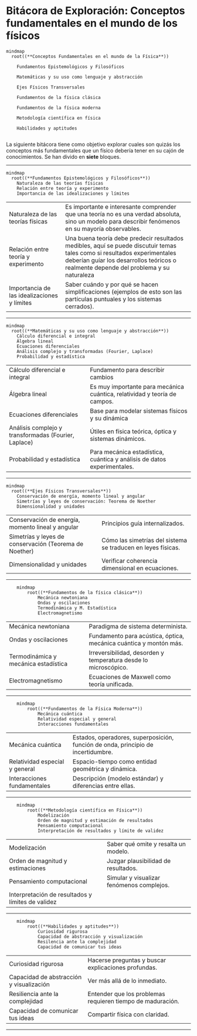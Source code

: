 # Bitácora de Exploración: Conceptos fundamentales en el mundo de los físicos 

```mermaid
mindmap
  root((**Conceptos Fundamentales en el mundo de la Física**))
  
    Fundamentos Epistemológicos y Filosóficos

    Matemáticas y su uso como lenguaje y abstracción

    Ejes Físicos Transversales
      
    Fundamentos de la física clásica
      
    Fundamentos de la física moderna

    Metodología científica en física

    Habilidades y aptitudes
      
```
La siguiente bitácora tiene como objetivo explorar cuales son quizás los conceptos más fundamentales que un físico debería tener en su cajón de conocimientos. Se han divido en **siete** bloques.


---
```mermaid
mindmap
  root((**Fundamentos Epistemológicos y Filosóficos**))
    Naturaleza de las teorías físicas
    Relación entre teoría y experimento
    Importancia de las idealizaciones y límites

```

| | |
|----------------------------------------|-------------|
| Naturaleza de las teorías físicas      | Es importante e interesante comprender que una teoría no es una verdad absoluta, sino un modelo para describir fenómenos en su mayoría observables. |
| Relación entre teoría y experimento    | Una buena teoría debe predecir resultados medibles, aquí se puede discutuir temas tales como si resultados experimentales deberían guíar los desarrollos teóricos o realmente depende del problema y su naturaleza |
| Importancia de las idealizaciones y límites | Saber cuándo y por qué se hacen simplificaciones (ejemplos de esto son las partículas puntuales y los sistemas cerrados). |


---
```mermaid
mindmap
  root((**Matemáticas y su uso como lenguaje y abstracción**))
    Cálculo diferencial e integral
    Álgebra lineal
    Ecuaciones diferenciales
    Análisis complejo y transformadas (Fourier, Laplace)
    Probabilidad y estadística

```

| | |
|-------------------------------|------------------------|
| Cálculo diferencial e integral         | Fundamento para describir cambios |
| Álgebra lineal                        | Es muy importante para mecánica cuántica, relatividad y teoría de campos. |
| Ecuaciones diferenciales              | Base para modelar sistemas físicos y su dinámica|
| Análisis complejo y transformadas (Fourier, Laplace) | Útiles en física teórica, óptica y sistemas dinámicos. |
| Probabilidad y estadística             | Para mecánica estadística, cuántica y análisis de datos experimentales. |


---
```mermaid
mindmap
  root((**Ejes Físicos Transversales**))
    Conservación de energía, momento lineal y angular
    Simetrías y leyes de conservación: Teorema de Noether
    Dimensionalidad y unidades

```

| | |
|----------------------------------------|-------------|
| Conservación de energía, momento lineal y angular | Principios guía internalizados. |
| Simetrías y leyes de conservación (Teorema de Noether) | Cómo las simetrías del sistema se traducen en leyes físicas. |
| Dimensionalidad y unidades             | Verificar coherencia dimensional en ecuaciones. |


---
```mermaid
    mindmap
        root((**Fundamentos de la física clásica**))
            Mecánica newtoniana 
            Ondas y oscilaciones
            Termodinámica y M. Estadística
            Electromagnetismo 
```

| | |
|----------------------------------------|-------------|
| Mecánica newtoniana                    | Paradigma de sistema determinista. |
| Ondas y oscilaciones                   | Fundamento para acústica, óptica, mecánica cuántica y montón más. |
| Termodinámica y mecánica estadística   | Irreversibilidad, desorden y temperatura desde lo microscópico. |
| Electromagnetismo                      | Ecuaciones de Maxwell como teoría unificada. |


---
```mermaid
    mindmap
        root((**Fundamentos de la Física Moderna**))
            Mecánica cuántica 
            Relatividad especial y general 
            Interacciones fundamentales 
```

| | |
|----------------------------------------|-------------|
| Mecánica cuántica                      | Estados, operadores, superposición, función de onda, principio de incertidumbre. |
| Relatividad especial y general         | Espacio-tiempo como entidad geométrica y dinámica. |
| Interacciones fundamentales            | Descripción (modelo estándar) y diferencias entre ellas. |


---
```mermaid
    mindmap
        root((**Metodología científica en Física**))
            Modelización 
            Orden de magnitud y estimación de resultados
            Pensamiento computacional
            Interpretación de resultados y límite de validez

```

| | |
|----------------------------------------|-------------|
| Modelización                           | Saber qué omite y resalta un modelo. |
| Orden de magnitud y estimaciones       | Juzgar plausibilidad de resultados. |
| Pensamiento computacional              | Simular y visualizar fenómenos complejos. |
| Interpretación de resultados y límites de validez | |


---
```mermaid
    mindmap
        root((**Habilidades y aptitudes**))
            Curiosidad rigurosa 
            Capacidad de abstracción y visualización 
            Resilencia ante la complejidad 
            Capacidad de comunicar tus ideas 
```

| | |
|----------------------------------------|-------------|
| Curiosidad rigurosa                    | Hacerse preguntas y buscar explicaciones profundas. |
| Capacidad de abstracción y visualización | Ver más allá de lo inmediato. |
| Resiliencia ante la complejidad        | Entender que los problemas requieren tiempo de maduración. |
| Capacidad de comunicar tus ideas         | Compartir física con claridad. |


---
